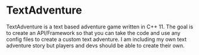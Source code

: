# TextAdventure

TextAdventure is a text based adventure game written in C++ 11. The goal is to create an API/Framework so that you can take the code and use any config files to create a custom text adventure. I am including my own text adventure story but players and devs should be able to create their own.